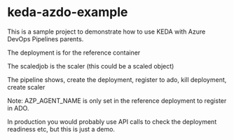 # keda-azdo-example

This is a sample project to demonstrate how to use KEDA with Azure DevOps Pipelines parents.

The deployment is for the reference container

The scaledjob is the scaler (this could be a scaled object)

The pipeline shows, create the deployment, register to ado, kill deployment, create scaler

Note: AZP_AGENT_NAME is only set in the reference deployment to register in ADO.


In production you would probably use API calls to check the deployment readiness etc, but this is just a demo.